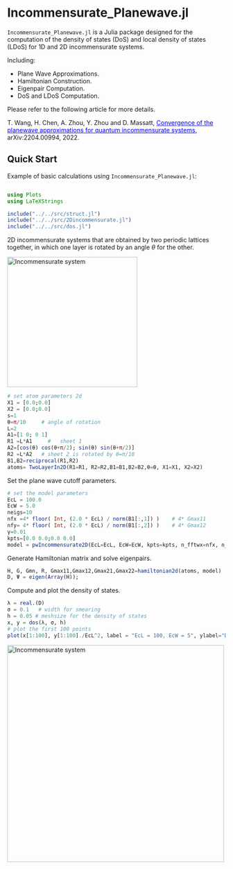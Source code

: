 # Incommensurate_Planewave.jl 

`Incommensurate_Planewave.jl` is a Julia package designed for the computation of the density of states (DoS) and local density of states (LDoS) for 1D and 2D incommensurate systems. 

Including:

- Plane Wave Approximations.
- Hamiltonian Construction.
- Eigenpair Computation.
- DoS and LDoS Computation.

Please refer to the following article for more details.

T. Wang, H. Chen, A. Zhou, Y. Zhou and D. Massatt, <a href="https://arxiv.org/abs/2204.00994" style="color: blue;">Convergence of the planewave
approximations for quantum incommensurate systems</a>, arXiv:2204.00994, 2022.

## Quick Start 

Example of basic calculations  using `Incommensurate_Planewave.jl`:
```julia

using Plots
using LaTeXStrings

include("../../src/struct.jl")
include("../../src/2Dincommensurate.jl")
include("../../src/dos.jl")
```

2D incommensurate systems that are obtained by two periodic lattices together, in which one layer is rotated by an angle $\theta$ for the other.

<img src="https://github.com/wangting525/Incommensurate_Planewave/blob/master/figures/atomstructure.png" width="300" alt="Incommensurate system">


```julia
# set atom parameters 2d
X1 = [0.0;0.0]
X2 = [0.0;0.0]
s=1  
θ=π/10     # angle of rotation
L=2
A1=[1 0; 0 1]  
R1 =L*A1     #   sheet 1
A2=[cos(θ) cos(θ+π/2); sin(θ) sin(θ+π/2)] 
R2 =L*A2   # sheet 2 is rotated by θ=π/10
B1,B2=reciprocal(R1,R2)
atoms= TwoLayerIn2D(R1=R1, R2=R2,B1=B1,B2=B2,θ=θ, X1=X1, X2=X2)
```
Set the plane wave cutoff parameters.

```julia
# set the model parameters
EcL = 100.0
EcW = 5.0
neigs=10
nfx =4* floor( Int, (2.0 * EcL) / norm(B1[:,1]) )    # 4* Gmax11
nfy= 4* floor( Int, (2.0 * EcL) / norm(B1[:,2]) )    # 4* Gmax12
γ=0.01
kpts=[0.0 0.0;0.0 0.0]
model = pwIncommensurate2D(EcL=EcL, EcW=EcW, kpts=kpts, n_fftwx=nfx, n_fftwy=nfy, n_eigs=neigs, γ=γ)  
```

Generate Hamiltonian matrix and solve eigenpairs. 
```julia
H, G, Gmn, R, Gmax11,Gmax12,Gmax21,Gmax22=hamiltonian2d(atoms, model)
D, Ψ = eigen(Array(H));
```

Compute and plot the density of states.
```julia
λ = real.(D)
σ = 0.1   # width for smearing
h = 0.05 # meshsize for the density of states
x, y = dos(λ, σ, h)
# plot the first 100 points
plot(x[1:100], y[1:100]./EcL^2, label = "EcL = 100, EcW = 5", ylabel="DoS", lw = 3)
```
<img src="https://github.com/wangting525/Incommensurate_Planewave/blob/master/figures/1Ddos.png" width="500" alt="Incommensurate system">
